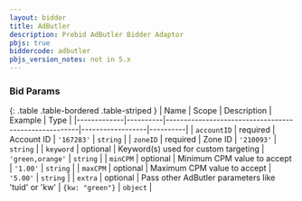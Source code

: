 ```yaml
---
layout: bidder
title: AdButler
description: Prebid AdButler Bidder Adaptor
pbjs: true
biddercode: adbutler
pbjs_version_notes: not in 5.x
---
```



### Bid Params

{: .table .table-bordered .table-striped }
| Name        | Scope    | Description                                          | Example          | Type     |
|-------------|----------|------------------------------------------------------|------------------|----------|
| `accountID` | required | Account ID                                           | `'167283'`       | `string` |
| `zoneID`    | required | Zone ID                                              | `'210093'`       | `string` |
| `keyword`   | optional | Keyword(s) used for custom targeting                 | `'green,orange'` | `string` |
| `minCPM`    | optional | Minimum CPM value to accept                          | `'1.00'`         | `string` |
| `maxCPM`    | optional | Maximum CPM value to accept                          | `'5.00'`         | `string` |
| `extra`     | optional | Pass other AdButler parameters like 'tuid' or 'kw'   | `{kw: "green"}`  | `object` |
